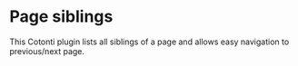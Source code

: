 Page siblings
=============

This Cotonti plugin lists all siblings of a page and allows easy navigation to 
previous/next page.